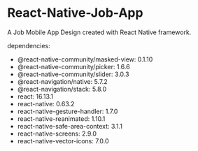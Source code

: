 # React-Native-Job-App
A Job Mobile App Design created with React Native framework.

dependencies:

- @react-native-community/masked-view: 0.1.10
- @react-native-community/picker: 1.6.6
- @react-native-community/slider: 3.0.3
- @react-navigation/native: 5.7.2
- @react-navigation/stack: 5.8.0
- react: 16.13.1
- react-native: 0.63.2
- react-native-gesture-handler: 1.7.0
- react-native-reanimated: 1.10.1
- react-native-safe-area-context: 3.1.1
- react-native-screens: 2.9.0
- react-native-vector-icons: 7.0.0
